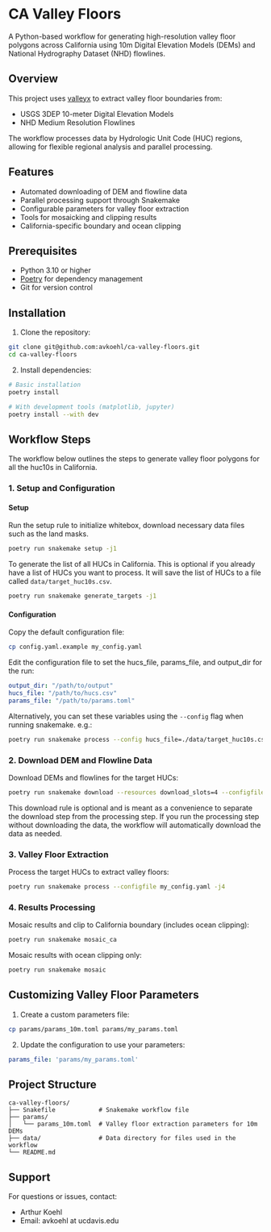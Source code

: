 # CA Valley Floors

A Python-based workflow for generating high-resolution valley floor polygons
across California using 10m Digital Elevation Models (DEMs) and National
Hydrography Dataset (NHD) flowlines.

## Overview

This project uses [valleyx](https://github.com/avkoehl/valleyx) to extract valley floor boundaries from:
- USGS 3DEP 10-meter Digital Elevation Models
- NHD Medium Resolution Flowlines

The workflow processes data by Hydrologic Unit Code (HUC) regions, allowing for
flexible regional analysis and parallel processing.

## Features

- Automated downloading of DEM and flowline data
- Parallel processing support through Snakemake
- Configurable parameters for valley floor extraction
- Tools for mosaicking and clipping results
- California-specific boundary and ocean clipping

## Prerequisites

- Python 3.10 or higher
- [Poetry](https://python-poetry.org/) for dependency management
- Git for version control

## Installation

1. Clone the repository:
```bash
git clone git@github.com:avkoehl/ca-valley-floors.git
cd ca-valley-floors
```

2. Install dependencies:
```bash
# Basic installation
poetry install

# With development tools (matplotlib, jupyter)
poetry install --with dev
```

## Workflow Steps

The workflow below outlines the steps to generate valley floor polygons for all
the huc10s in California.

### 1. Setup and Configuration

#### Setup 
Run the setup rule to initialize whitebox, download necessary data files such
as the land masks. 
```bash
poetry run snakemake setup -j1
```

To generate the list of all HUCs in California. This is optional if you already
have a list of HUCs you want to process. It will save the list of HUCs to a
file called `data/target_huc10s.csv`.

```bash
poetry run snakemake generate_targets -j1
```

#### Configuration 

Copy the default configuration file:
```bash
cp config.yaml.example my_config.yaml
```

Edit the configuration file to set the hucs_file, params_file, and output_dir for the run:
```yaml
output_dir: "/path/to/output"
hucs_file: "/path/to/hucs.csv"
params_file: "/path/to/params.toml"
```

Alternatively, you can set these variables using the `--config` flag when running snakemake. e.g.:
```bash
poetry run snakemake process --config hucs_file=./data/target_huc10s.csv params_file=params/my_params.toml output_dir=./data/output -j 4
```

### 2. Download DEM and Flowline Data

Download DEMs and flowlines for the target HUCs:
```bash
poetry run snakemake download --resources download_slots=4 --configfile my_config.yaml -j4
```

This download rule is optional and is meant as a convenience to separate the
download step from the processing step. If you run the processing step without
downloading the data, the workflow will automatically download the data as
needed.

### 3. Valley Floor Extraction

Process the target HUCs to extract valley floors:

```bash
poetry run snakemake process --configfile my_config.yaml -j4
```

### 4. Results Processing

Mosaic results and clip to California boundary (includes ocean clipping):
```bash
poetry run snakemake mosaic_ca
```

Mosaic results with ocean clipping only:
```bash
poetry run snakemake mosaic
```

## Customizing Valley Floor Parameters

1. Create a custom parameters file:
```bash
cp params/params_10m.toml params/my_params.toml
```

2. Update the configuration to use your parameters:
```yaml
params_file: 'params/my_params.toml'
```

## Project Structure

```
ca-valley-floors/
├── Snakefile            # Snakemake workflow file
├── params/             
│   └── params_10m.toml  # Valley floor extraction parameters for 10m DEMs
├── data/                # Data directory for files used in the workflow
└── README.md           
```

## Support

For questions or issues, contact:
- Arthur Koehl
- Email: avkoehl at ucdavis.edu
